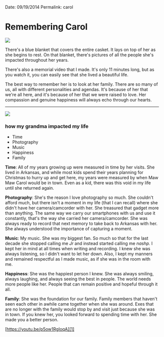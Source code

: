 Date: 09/19/2014
Permalink: carol

# Remembering Carol

![][image-1]

There's a blue blanket that covers the entire casket. It lays on top of her as she begins to rest. On that blanket, there's pictures of all the people she's impacted throughout her years. 

There's also a memorial video that I made. It's only 11 minutes long, but as you watch it, you can easily see that she lived a beautiful life. 

The best way to remember her is to look at her family. There are so many of us, all with different personalities and agendas. It's because of her that we're all here, and it's because of her that we were raised to love. Her compassion and genuine happiness will always echo through our hearts. 

---- 

![][image-2]

### how my grandma impacted my life

- Time
- Photography
- Music
- Happiness
- Family

**Time**: All of my years growing up were measured in time by her visits. She lived in Arkansas, and while most kids spend their years planning for Christmas to hurry up and get here, my years were measured by when Maw Maw Carol would be in town. Even as a kid, there was this void in my life until she returned again.

**Photography**: She's the reason I love photography so much. She couldn't afford much, but there isn't a moment in my life (that I can recall) where she didn't have her camera/camcorder with her. She treasured that gadget more than anything. The same way we carry our smartphones with us and use it constantly, that's the way she carried her camera/camcorder. She was always ready to record that next memory to take back to Arkansas with her. She always understood the importance of capturing a moment.

**Music**: My music. She was my biggest fan. So much so that for the last decade she stopped calling me *Jr* and instead started calling me *nashp*. I kept her in mind at all times when writing and recording. I knew she was always listening, so I didn't want to let her down. Also, I kept my manners and remained respectful as I made music, as if she was in the room with me.

**Happiness**: She was the happiest person I knew. She was always smiling, always laughing, and always seeing the best in people. The world needs more people like her. People that can remain positive and hopeful through it all.

**Family**: She was the foundation for our family. Family members that haven't seen each other in awhile came together when she was around. Exes that are no longer with the family would stop by and visit just because she was in town. If you knew her, you looked forward to spending time with her.  She made you a better person.

[https://youtu.be/p5ow1RgIoqA][1]

[1]:	https://youtu.be/p5ow1RgIoqA

[image-1]:	https://i.imgur.com/qCmKqLh.jpg
[image-2]:	https://i.imgur.com/5QoNadt.jpg